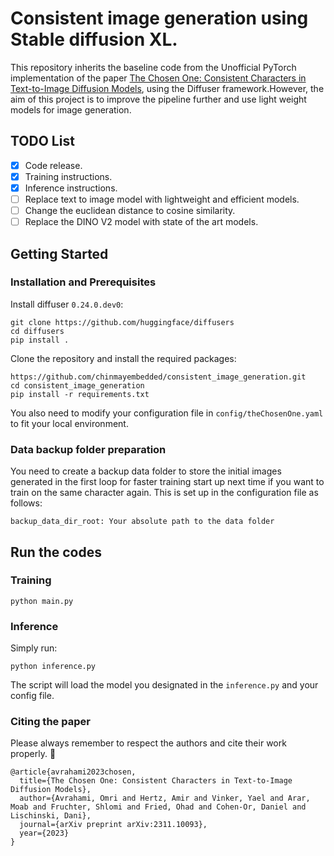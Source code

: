 # Consistent image generation using Stable diffusion XL.

This repository inherits the baseline code from the Unofficial PyTorch implementation of the paper [The Chosen One: Consistent Characters in Text-to-Image Diffusion Models](https://arxiv.org/abs/2311.10093), using the Diffuser framework.However, the aim of this project is to improve the pipeline further and use light weight models for image generation.

## TODO List
- [x] Code release.
- [x] Training instructions.
- [x] Inference instructions.
- [ ] Replace text to image model with lightweight and efficient models.
- [ ] Change the euclidean distance to cosine similarity.
- [ ] Replace the DINO V2 model with state of the art models.

## Getting Started

### Installation and Prerequisites
Install diffuser `0.24.0.dev0`:
```
git clone https://github.com/huggingface/diffusers
cd diffusers
pip install .
```

Clone the repository and install the required packages:
```
https://github.com/chinmayembedded/consistent_image_generation.git
cd consistent_image_generation
pip install -r requirements.txt
```
You also need to modify your configuration file in `config/theChosenOne.yaml` to fit your local environment.

### Data backup folder preparation
You need to create a backup data folder to store the initial images generated in the first loop for faster training start up next time if you want to train on the same character again.
This is set up in the configuration file as follows:
``` 
backup_data_dir_root: Your absolute path to the data folder
```

## Run the codes
### Training
```
python main.py
```

### Inference
Simply run:
```
python inference.py
```
The script will load the model you designated in the `inference.py` and your config file.


### Citing the paper
Please always remember to respect the authors and cite their work properly. 🫡
```
@article{avrahami2023chosen,
  title={The Chosen One: Consistent Characters in Text-to-Image Diffusion Models},
  author={Avrahami, Omri and Hertz, Amir and Vinker, Yael and Arar, Moab and Fruchter, Shlomi and Fried, Ohad and Cohen-Or, Daniel and Lischinski, Dani},
  journal={arXiv preprint arXiv:2311.10093},
  year={2023}
}
```

